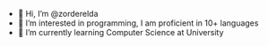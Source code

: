 - 👋 Hi, I’m @zorderelda
- 👀 I’m interested in programming, I am proficient in 10+ languages
- 🌱 I’m currently learning Computer Science at University

<!---
zorderelda/zorderelda is a ✨ special ✨ repository because its `README.md` (this file) appears on your GitHub profile.
You can click the Preview link to take a look at your changes.
--->
